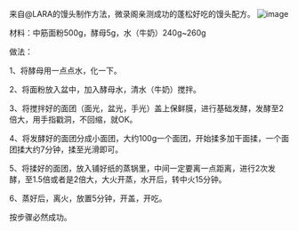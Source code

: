 来自@LARA的馒头制作方法，微录阁亲测成功的蓬松好吃的馒头配方。
![image](https://github.com/jdzj/ji/assets/2352309/669bccfb-8323-43b3-9901-eda48bb7a96c)

材料：中筋面粉500g，酵母5g，水（牛奶）240g~260g 

做法：

1、将酵母用一点点水，化一下。 

2、将面粉放入盆中，加入酵母水，清水（牛奶）搅拌。

3、将搅拌好的面团（面光，盆光，手光）盖上保鲜膜，进行基础发酵，发酵至2倍大，用手指戳洞，不回缩，就OK。

4、将发酵好的面团分成小面团，大约100g一个面团，开始揉多加干面揉，一个面团揉大约7分钟，揉至光滑即可。

5、将揉好的面团，放入铺好纸的蒸锅里，中间一定要离一点距离，进行2次发酵，至1.5倍或者是2倍大，大火开蒸，水开后，转中火15分钟。 

6、蒸好后，离火，放置5分钟，开盖，开吃。

按步骤必然成功。
<!-- ##{"timestamp":1595340719}## -->